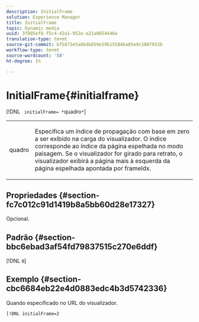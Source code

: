 ```yaml
---
description: InitialFrame
solution: Experience Manager
title: InitialFrame
topic: Dynamic media
uuid: 3f805ef8-f5c4-42a1-952e-a21a0854446e
translation-type: tm+mt
source-git-commit: bf5873e5a6bdb859e19b15584ba85e9c106f853b
workflow-type: tm+mt
source-wordcount: '58'
ht-degree: 1%

---
```



# InitialFrame{#initialframe}

[!DNL ` initialFrame= *`quadro`*`]

<table id="table_06B5F795889E402FB6BCEA4D882E1422"> 
 <tbody> 
  <tr> 
   <td colname="col1"> <p> <span class="codeph"><span class="varname"> quadro</span></span> </p> </td> 
   <td colname="col2"> <p> Especifica um índice de propagação com base em zero a ser exibido na carga do visualizador. O índice corresponde ao índice da página espelhada no modo paisagem. Se o visualizador for girado para retrato, o visualizador exibirá a página mais à esquerda da página espelhada apontada por <span class="codeph"> frameIdx</span>. </p> </td> 
  </tr> 
 </tbody> 
</table>

## Propriedades {#section-fc7c012c91d1419b8a5bb60d28e17327}

Opcional.

## Padrão {#section-bbc6ebad3af54fd79837515c270e6ddf}

[!DNL `0`]

## Exemplo {#section-cbc6684eb22e4d0883edc4b3d5742336}

Quando especificado no URL do visualizador.

```
[!DNL initialFrame=2
```

